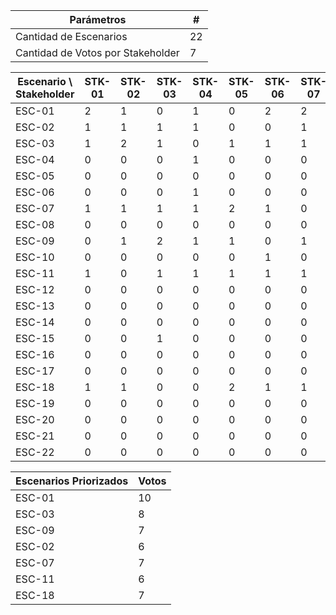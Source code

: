 | Parámetros                     |     #      |
|--------------------------------|-----------|
| Cantidad de Escenarios         | 22        |
| Cantidad de Votos por Stakeholder | 7     |

| Escenario \ Stakeholder | STK-01 | STK-02 | STK-03 | STK-04 | STK-05 | STK-06 | STK-07 | STK-08 |
|-------------------------|--------|--------|--------|--------|--------|--------|--------|--------|
| ESC-01                  | 2      | 1      | 0      | 1      | 0      | 2      | 2      | 2      |
| ESC-02                  | 1      | 1      | 1      | 1      | 0      | 0      | 1      | 1      |
| ESC-03                  | 1      | 2      | 1      | 0      | 1      | 1      | 1      | 1      |
| ESC-04                  | 0      | 0      | 0      | 1      | 0      | 0      | 0      | 0      |
| ESC-05                  | 0      | 0      | 0      | 0      | 0      | 0      | 0      | 0      |
| ESC-06                  | 0      | 0      | 0      | 1      | 0      | 0      | 0      | 0      |
| ESC-07                  | 1      | 1      | 1      | 1      | 2      | 1      | 0      | 0      |
| ESC-08                  | 0      | 0      | 0      | 0      | 0      | 0      | 0      | 0      |
| ESC-09                  | 0      | 1      | 2      | 1      | 1      | 0      | 1      | 1      |
| ESC-10                  | 0      | 0      | 0      | 0      | 0      | 1      | 0      | 0      |
| ESC-11                  | 1      | 0      | 1      | 1      | 1      | 1      | 1      | 0      |
| ESC-12                  | 0      | 0      | 0      | 0      | 0      | 0      | 0      | 0      |
| ESC-13                  | 0      | 0      | 0      | 0      | 0      | 0      | 0      | 0      |
| ESC-14                  | 0      | 0      | 0      | 0      | 0      | 0      | 0      | 1      |
| ESC-15                  | 0      | 0      | 1      | 0      | 0      | 0      | 0      | 0      |
| ESC-16                  | 0      | 0      | 0      | 0      | 0      | 0      | 0      | 0      |
| ESC-17                  | 0      | 0      | 0      | 0      | 0      | 0      | 0      | 0      |
| ESC-18                  | 1      | 1      | 0      | 0      | 2      | 1      | 1      | 1      |
| ESC-19                  | 0      | 0      | 0      | 0      | 0      | 0      | 0      | 0      |
| ESC-20                  | 0      | 0      | 0      | 0      | 0      | 0      | 0      | 0      |
| ESC-21                  | 0      | 0      | 0      | 0      | 0      | 0      | 0      | 0      |
| ESC-22                  | 0      | 0      | 0      | 0      | 0      | 0      | 0      | 0      |

| Escenarios Priorizados | Votos |
|------------------------|-------|
| ESC-01                 | 10    |
| ESC-03                 | 8     |
| ESC-09                 | 7     |
| ESC-02                 | 6     |
| ESC-07                 | 7     |
| ESC-11                 | 6     |
| ESC-18                 | 7     |

